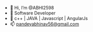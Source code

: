 - 👋 Hi, I’m @ABHI2598
- 👀 Software Developer
- 🌱 c++ | JAVA | Javascript | AngularJs
- 📫 pandeyabhinav56@gmail.com

<!---
ABHI2598/ABHI2598 is a ✨ special ✨ repository because its `README.md` (this file) appears on your GitHub profile.
You can click the Preview link to take a look at your changes.
--->
